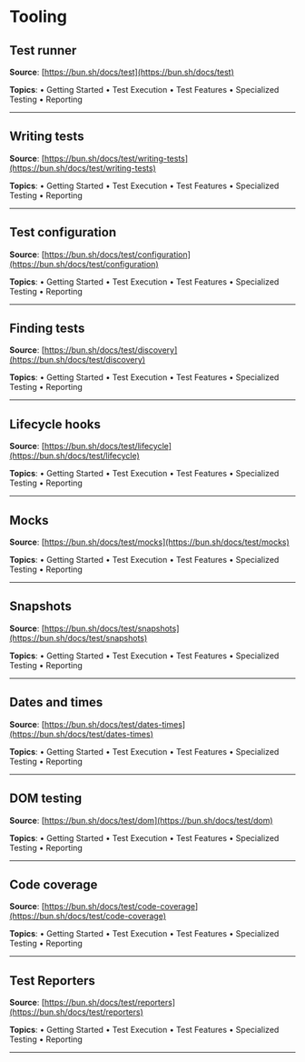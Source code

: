 # Tooling

## Test runner

**Source**: [https://bun.sh/docs/test](https://bun.sh/docs/test)

**Topics**:
      • Getting Started
      • Test Execution
      • Test Features
      • Specialized Testing
      • Reporting

---

## Writing tests

**Source**: [https://bun.sh/docs/test/writing-tests](https://bun.sh/docs/test/writing-tests)

**Topics**:
      • Getting Started
      • Test Execution
      • Test Features
      • Specialized Testing
      • Reporting

---

## Test configuration

**Source**: [https://bun.sh/docs/test/configuration](https://bun.sh/docs/test/configuration)

**Topics**:
      • Getting Started
      • Test Execution
      • Test Features
      • Specialized Testing
      • Reporting

---

## Finding tests

**Source**: [https://bun.sh/docs/test/discovery](https://bun.sh/docs/test/discovery)

**Topics**:
      • Getting Started
      • Test Execution
      • Test Features
      • Specialized Testing
      • Reporting

---

## Lifecycle hooks

**Source**: [https://bun.sh/docs/test/lifecycle](https://bun.sh/docs/test/lifecycle)

**Topics**:
      • Getting Started
      • Test Execution
      • Test Features
      • Specialized Testing
      • Reporting

---

## Mocks

**Source**: [https://bun.sh/docs/test/mocks](https://bun.sh/docs/test/mocks)

**Topics**:
      • Getting Started
      • Test Execution
      • Test Features
      • Specialized Testing
      • Reporting

---

## Snapshots

**Source**: [https://bun.sh/docs/test/snapshots](https://bun.sh/docs/test/snapshots)

**Topics**:
      • Getting Started
      • Test Execution
      • Test Features
      • Specialized Testing
      • Reporting

---

## Dates and times

**Source**: [https://bun.sh/docs/test/dates-times](https://bun.sh/docs/test/dates-times)

**Topics**:
      • Getting Started
      • Test Execution
      • Test Features
      • Specialized Testing
      • Reporting

---

## DOM testing

**Source**: [https://bun.sh/docs/test/dom](https://bun.sh/docs/test/dom)

**Topics**:
      • Getting Started
      • Test Execution
      • Test Features
      • Specialized Testing
      • Reporting

---

## Code coverage

**Source**: [https://bun.sh/docs/test/code-coverage](https://bun.sh/docs/test/code-coverage)

**Topics**:
      • Getting Started
      • Test Execution
      • Test Features
      • Specialized Testing
      • Reporting

---

## Test Reporters

**Source**: [https://bun.sh/docs/test/reporters](https://bun.sh/docs/test/reporters)

**Topics**:
      • Getting Started
      • Test Execution
      • Test Features
      • Specialized Testing
      • Reporting

---


